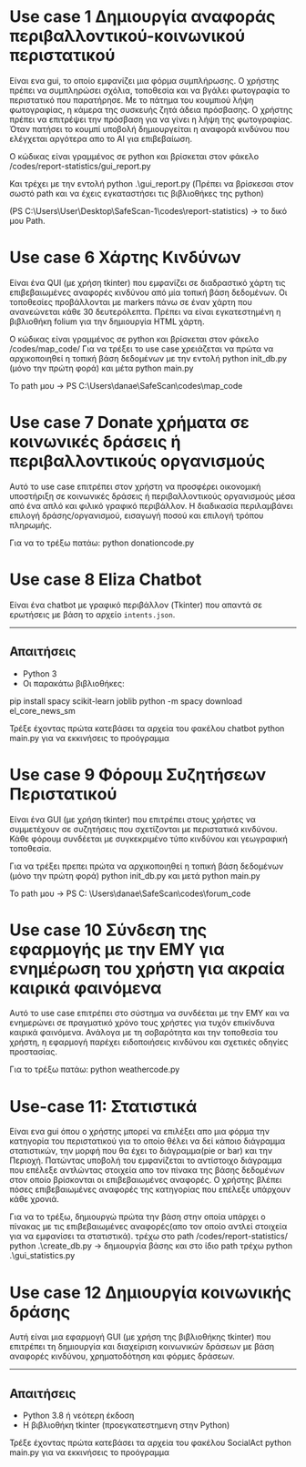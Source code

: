 # Use case 1  Δημιουργία αναφοράς περιβαλλοντικού-κοινωνικού περιστατικού

Είναι ενα gui, το οποίο εμφανίζει μια φόρμα συμπλήρωσης. Ο χρήστης πρέπει να συμπληρώσει σχόλια, τοποθεσία και να βγάλει φωτογραφία το περιστατικό που παρατήρησε. 
Με το πάτημα του κουμπιού λήψη φωτογραφίας, η κάμερα της συσκευής ζητά άδεια πρόσβασης. Ο χρήστης πρέπει να επιτρέψει την πρόσβαση για να γίνει η λήψη της φωτογραφίας. 
Όταν πατήσει το κουμπί υποβολή δημιουργείται η αναφορά κινδύνου που ελέγχεται αργότερα απο το AI για επιβεβαίωση.

Ο κώδικας είναι γραμμένος σε python και βρίσκεται στον φάκελο /codes/report-statistics/gui_report.py

Και τρέχει με την εντολή python .\gui_report.py   (Πρέπει να βρίσκεσαι στον σωστό path και να έχεις εγκαταστήσει τις βιβλιοθήκες της python)

 (PS C:\Users\User\Desktop\SafeScan-1\codes\report-statistics) ->  το δικό μου Path.


# Use case 6 Χάρτης Κινδύνων
Είναι ένα QUI (με χρήση tkinter) που εμφανίζει σε διαδραστικό χάρτη τις επιβεβαιωμένες αναφορές κινδύνου από μία τοπική βάση δεδομένων. Οι τοποθεσίες προβάλλονται με markers πάνω σε έναν χάρτη που ανανεώνεται κάθε 30 δευτερόλεπτα. 
Πρέπει να είναι εγκατεστημένη η βιβλιοθήκη folium για την δημιουργία HTML χάρτη.

Ο κώδικας είναι γραμμένος σε python και βρίσκεται στον φάκελο /codes/map_code/
Για να τρέξει το use case χρειάζεται να πρώτα να αρχικοποιηθεί η τοπική βάση δεδομένων με την εντολή python init_db.py (μόνο την πρώτη φορά) και μέτα python main.py

Το path μου -> PS C:\Users\danae\SafeScan\codes\map_code


# Use case 7 Donate χρήματα σε κοινωνικές δράσεις ή περιβαλλοντικούς οργανισμούς

Αυτό το use case επιτρέπει στον χρήστη να προσφέρει οικονομική υποστήριξη σε κοινωνικές δράσεις ή περιβαλλοντικούς οργανισμούς μέσα από ένα απλό και φιλικό γραφικό περιβάλλον. Η διαδικασία περιλαμβάνει επιλογή δράσης/οργανισμού, εισαγωγή ποσού και επιλογή τρόπου πληρωμής.

Για να το τρέξω πατάω: python donationcode.py


# Use case 8 Eliza Chatbot

Είναι ένα chatbot με γραφικό περιβάλλον (Tkinter) που απαντά σε ερωτήσεις με βάση το αρχείο `intents.json`.

---

##  Απαιτήσεις

- Python 3
- Οι παρακάτω βιβλιοθήκες:


pip install spacy scikit-learn joblib
python -m spacy download el_core_news_sm

Τρέξε έχοντας πρώτα κατεβάσει τα αρχεία του φακέλου chatbot python main.py για να εκκινήσεις το προόγραμμα


# Use case 9 Φόρουμ Συζητήσεων Περιστατικού
Είναι ένα GUI (με χρήση tkinter) που επιτρέπει στους χρήστες να συμμετέχουν σε συζητήσεις που σχετίζονται με περιστατικά κινδύνου. Κάθε φόρουμ συνδέεται με συγκεκριμένο τύπο κινδύνου και γεωγραφική τοποθεσία.

Για να τρέξει πρεπει πρώτα να αρχικοποιηθεί η τοπική βάση δεδομένων (μόνο την πρώτη φορά) python init_db.py και μετά python main.py

Το path μου -> PS C: \Users\danae\SafeScan\codes\forum_code



# Use case 10 Σύνδεση της εφαρμογής με την ΕΜΥ για ενημέρωση του χρήστη για ακραία καιρικά φαινόμενα

Αυτό το use case επιτρέπει στο σύστημα να συνδέεται με την ΕΜΥ και να ενημερώνει σε πραγματικό χρόνο τους χρήστες για τυχόν επικίνδυνα καιρικά φαινόμενα. Ανάλογα με τη σοβαρότητα και την τοποθεσία του χρήστη, η εφαρμογή παρέχει ειδοποιήσεις κινδύνου και σχετικές οδηγίες προστασίας.

Για το τρέξω πατάω: python weathercode.py 

# Use-case 11: Στατιστικά 

Είναι ενα gui όπου ο χρήστης μπορεί να επιλέξει απο μια φόρμα την κατηγορία του περιστατικού για το οποίο θέλει να δεί κάποιο διάγραμμα στατιστικών, την μορφή που θα έχει το διάγραμμα(pie or bar) και την Περιοχή. Πατώντας υποβολή του εμφανίζεται το αντίστοιχο διάγραμμα που επέλεξε αντλώντας στοιχεία απο τον πίνακα της βάσης δεδομένων στον οποίο βρίσκονται οι επιβεβαιωμένες αναφορές. Ο χρήστης βλέπει πόσες επιβεβαιωμένες αναφορές της κατηγορίας που επέλεξε υπάρχουν κάθε χρονιά.
 
Για να το τρέξω, δημιουργώ πρώτα την βάση στην οποία υπάρχει ο πίνακας με τις επιβεβαιωμένες αναφορές(απο τον οποίο αντλεί στοιχεία για να εμφανίσει τα στατιστικά).
τρέχω στο path /codes/report-statistics/ python .\create_db.py  -> δημιουργία βάσης
και στο ίδιο path τρέχω python .\gui_statistics.py


# Use case 12 Δημιουργία κοινωνικής δράσης

Αυτή είναι μια εφαρμογή GUI (με χρήση της βιβλιοθήκης tkinter) που επιτρέπει τη δημιουργία και διαχείριση κοινωνικών δράσεων με βάση αναφορές κινδύνου, χρηματοδότηση και φόρμες δράσεων.

---

##  Απαιτήσεις

- Python 3.8 ή νεότερη έκδοση
- H βιβλιοθήκη tkinter (προεγκατεστημενη στην Python)

Τρέξε έχοντας πρώτα κατεβάσει τα αρχεία του φακέλου SocialAct python main.py για να εκκινήσεις το προόγραμμα

